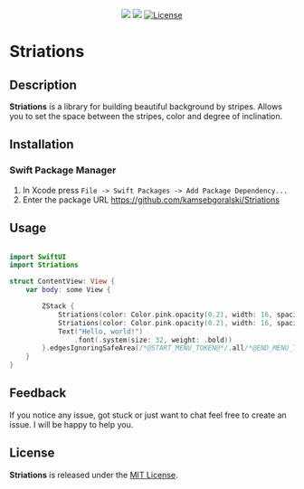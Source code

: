 <p align="center">
    <img src="https://img.shields.io/badge/Swift-5.0-orange.svg" />
        <img src="https://img.shields.io/badge/Platforms-iOS%20%7C%20tvOS%20%7C%20macOS%20%7C%20watchOS-blue.svg?style=flat" />
    <a href="https://opensource.org/licenses/MIT">
      <img src="https://img.shields.io/cocoapods/l/ViewAnimator.svg?style=flat" alt="License" />
    </a>
</p>


# Striations

## Description
**Striations** is a library for building beautiful background by stripes. Allows you to set the space between the stripes, color and degree of inclination.


## Installation

### Swift Package Manager

1. In Xcode press `File -> Swift Packages -> Add Package Dependency...`
2. Enter the package URL https://github.com/kamsebgoralski/Striations

## Usage

```Swift

import SwiftUI
import Striations

struct ContentView: View {
    var body: some View {

        ZStack {
            Striations(color: Color.pink.opacity(0.2), width: 16, spacing: 16, rotationDegrees: 45)
            Striations(color: Color.pink.opacity(0.2), width: 16, spacing: 16, rotationDegrees: -45)
            Text("Hello, world!")
                .font(.system(size: 32, weight: .bold))
        }.edgesIgnoringSafeArea(/*@START_MENU_TOKEN@*/.all/*@END_MENU_TOKEN@*/)
    }
}
```

## Feedback

If you notice any issue, got stuck or just want to chat feel free to create an issue. I will be happy to help you.

## License

**Striations** is released under the [MIT License](LICENSE).
